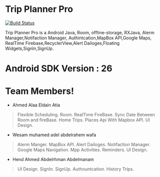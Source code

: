 # Trip Planner Pro

[![Build Status](https://travis-ci.org/joemccann/dillinger.svg?branch=master)](https://travis-ci.org/joemccann/dillinger)

Trip Planner Pro is a Android Java, Room, offline-storage, RXJava, Alerm Manager,Notifaction Manager, Authintcation,MapBox API,Google Maps, RealTime Firebase,RecyclerView,Alert Dailoges,Floating Widgets,SignIn,SignUp.

# Android SDK Version : 26

# Team Members!
- Ahmed Alaa Eldain Atia
> Flexible Scheduling.
> Room.
> RealTime FireBase.
> Sync Date Between Room and fireBase.
> Home Trips.
> Places Api With Mapbox API.
> UI Design.

- Wesam muhamed adel abdelrahem wafa
> Alerm Manger.
> MapBox API.
> Alert Dailoges.
> Notifaction Manager.
> Google Maps Navigation.
>Mpp Activities.
> Reminders.
> UI Design.

- Hend Ahmed Abdelrhman Abdelmanam
> UI Design.
> SignIn.
> SignUp.
> Authountcation.
> History Trips.
